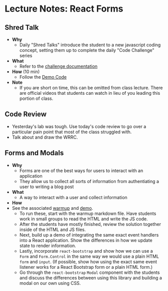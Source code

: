 # Lecture Notes: React Forms

## Shred Talk

- **Why**
  - Daily "Shred Talks" introduce the student to a new javascript coding concept, setting them up to complete the daily "Code Challenge" series
- **What**
  - Refer to the [challenge documentation](../challenges/README.md)
- **How** (10 min)
  - Follow the [Demo Code](../challenges/DEMO.md)
- **Note**
  - If you are short on time, this can be omitted from class lecture. There are official videos that students can watch in lieu of you leading this portion of class.

## Code Review

- Yesterday's lab was tough. Use today's code review to go over a particular pain point that most of the class struggled with.
- Talk about and draw the WRRC.

## Forms and Modals

- **Why**
  - Forms are one of the best ways for users to interact with an application
  - They allow us to collect all sorts of information from authentiating a user to writing a blog post
- **What**
  - A way to interact with a user and collect information
- **How**
- See the associated [warmup](../demo/forms-warmup) and [demo](../demo/forms-demo).
  - To run these, start with the warmup markdown file. Have students work in small groups to read the HTML and write the JS code.
  - After the students have mostly finished, review the solution together inside of the HTML and JS files.
  - Next, build up a demo of integrating the same exact event handlers into a React application. Show the differences in how we update state to render information.
  - Lastly, incorporate `react-bootstrap` and show how we can use a `Form` and `Form.Control` in the same way we would use a plain HTML `form` and `input`. (If possible, show how using the exact same event listener works for a React Bootstrap form or a plain HTML form.)
  - Go through the `react-bootstrap` `Modal` component with the students and discuss the differences between using this library and building a modal on our own using CSS.
